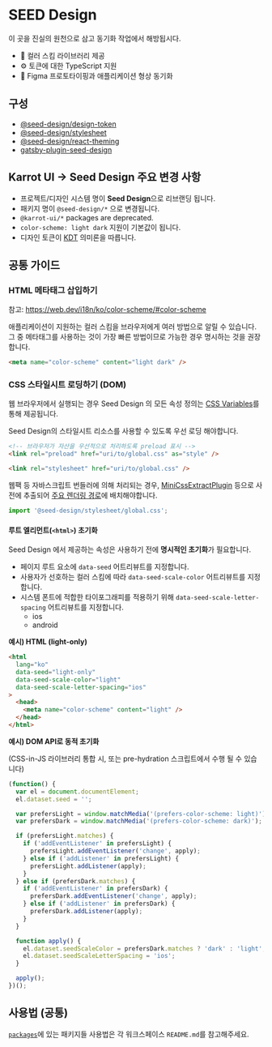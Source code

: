 # SEED Design

이 곳을 진실의 원천으로 삼고 동기화 작업에서 해방됩시다.

- 🎨 컬러 스킴 라이브러리 제공
- ⚙️ 토큰에 대한 TypeScript 지원
- 🔄 Figma 프로토타이핑과 애플리케이션 형상 동기화

## 구성

- [@seed-design/design-token](https://github.com/daangn/seed-design/tree/main/packages/design-token)
- [@seed-design/stylesheet](https://github.com/daangn/seed-design/tree/main/packages/stylesheet)
- [@seed-design/react-theming](https://github.com/daangn/seed-design/tree/main/packages/react-theming)
- [gatsby-plugin-seed-design]()

## Karrot UI → Seed Design 주요 변경 사항

- 프로젝트/디자인 시스템 명이 **Seed Design**으로 리브랜딩 됩니다.
- 패키지 명이 `@seed-design/*` 으로 변경됩니다.
- `@karrot-ui/*` packages are deprecated.
- `color-scheme: light dark` 지원이 기본값이 됩니다.
- 디자인 토큰이 [KDT](https://github.com/daangn/kdt/tree/main/language) 의미론을 따릅니다.

## 공통 가이드

### HTML 메타태그 삽입하기

참고: https://web.dev/i18n/ko/color-scheme/#color-scheme

애플리케이션이 지원하는 컬러 스킴을 브라우저에게 여러 방법으로 알릴 수 있습니다. 그 중 메타태그를 사용하는 것이 가장 빠른 방법이므로 가능한 경우 명시하는 것을 권장합니다.

```html
<meta name="color-scheme" content="light dark" />
```

### CSS 스타일시트 로딩하기 (DOM)

웹 브라우저에서 실행되는 경우 Seed Design 의 모든 속성 정의는 [CSS Variables](https://developer.mozilla.org/ko/docs/Web/CSS/Using_CSS_custom_properties)를 통해 제공됩니다.

Seed Design의 스타일시트 리소스를 사용할 수 있도록 우선 로딩 해야합니다.

```html
<!-- 브라우저가 자산을 우선적으로 처리하도록 preload 표시 -->
<link rel="preload" href="uri/to/global.css" as="style" />

<link rel="stylesheet" href="uri/to/global.css" />
```

웹팩 등 자바스크립트 번들러에 의해 처리되는 경우, [MiniCssExtractPlugin](https://webpack.js.org/plugins/mini-css-extract-plugin/) 등으로 사전에 추출되어 [주요 렌더링 경로](https://developer.mozilla.org/ko/docs/Web/Performance/Critical_rendering_path)에 배치해야합니다.

```js
import '@seed-design/stylesheet/global.css';
```

#### 루트 엘리먼트(`<html>`) 초기화

Seed Design 에서 제공하는 속성은 사용하기 전에 **명시적인 초기화**가 필요합니다.

- 페이지 루트 요소에 `data-seed` 어트리뷰트를 지정합니다.
- 사용자가 선호하는 컬러 스킴에 따라 `data-seed-scale-color` 어트리뷰트를 지정합니다.
- 시스템 폰트에 적합한 타이포그래피를 적용하기 위해 `data-seed-scale-letter-spacing` 어트리뷰트를 지정합니다.
  - ios
  - android

**예시) HTML (light-only)**

```html
<html
  lang="ko"
  data-seed="light-only"
  data-seed-scale-color="light"
  data-seed-scale-letter-spacing="ios"
>
  <head>
    <meta name="color-scheme" content="light" />
  </head>
</html>
```

**예시) DOM API로 동적 초기화**

(CSS-in-JS 라이브러리 통합 시, 또는 pre-hydration 스크립트에서 수행 될 수 있습니다)

```js
(function() {
  var el = document.documentElement;
  el.dataset.seed = '';

  var prefersLight = window.matchMedia('(prefers-color-scheme: light)');
  var prefersDark = window.matchMedia('(prefers-color-scheme: dark)');

  if (prefersLight.matches) {
    if ('addEventListener' in prefersLight) {
      prefersLight.addEventListener('change', apply);
    } else if ('addListener' in prefersLight) {
      prefersLight.addListener(apply);
    }
  } else if (prefersDark.matches) {
    if ('addEventListener' in prefersDark) {
      prefersDark.addEventListener('change', apply);
    } else if ('addListener' in prefersDark) {
      prefersDark.addListener(apply);
    }
  }

  function apply() {
    el.dataset.seedScaleColor = prefersDark.matches ? 'dark' : 'light';
    el.dataset.seedScaleLetterSpacing = 'ios';
  }

  apply();
})();
```

## 사용법 (공통)

[`packages`](./packages)에 있는 패키지들 사용법은 각 워크스페이스 `README.md`를 참고해주세요.
